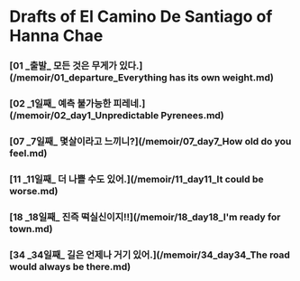# Drafts of El Camino De Santiago of Hanna Chae

### [01 _출발\_ 모든 것은 무게가 있다.](/memoir/01_departure_Everything has its own weight.md)
### [02 _1일째\_ 예측 불가능한 피레네.](/memoir/02_day1_Unpredictable Pyrenees.md)
### [07 _7일째\_ 몇살이라고 느끼니?](/memoir/07_day7_How old do you feel.md)
### [11 _11일째\_ 더 나쁠 수도 있어.](/memoir/11_day11_It could be worse.md)
### [18 _18일째\_ 진즉 떡실신이지!!](/memoir/18_day18_I'm ready for town.md)
### [34 _34일째\_ 길은 언제나 거기 있어.](/memoir/34_day34_The road would always be there.md)
